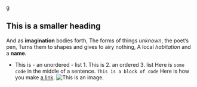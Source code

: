 g
## This is a smaller heading
And as **imagination** bodies forth, The forms of things *unknown*, the poet’s pen, 
Turns them to shapes and gives to airy nothing, A local *habitation* and a **name**. 
- This is - an unordered - list 1. This is 2. an ordered 3. list Here is `some code` 
in the middle of a sentence. ``` This is a block of code ``` Here is how you make [a 
link](https://www.wikipedia.org/).
![This is an image.](https://github.com/yihui/xaringan/releases/download/v0.0.2/karl-moustache.jpg)
